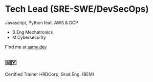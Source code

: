 <!--
**asmyio/asmyio** is a ✨ _special_ ✨ repository because its `README.md` (this file) appears on your GitHub profile.

Here are some ideas to get you started:

- 🔭 I’m currently working on ...
- 🌱 I’m currently learning ...
- 👯 I’m looking to collaborate on ...
- 🤔 I’m looking for help with ...
- 💬 Ask me about ...
- 📫 How to reach me: ...
- 😄 Pronouns: ...
- ⚡ Fun fact: ...
-->

# Tech Lead (SRE-SWE/DevSecOps)
Javascript, Python feat. AWS & GCP
- B.Eng Mechatronics
- M.Cybersecurity

Find me at [asmy.dev](https://asmy.dev)

## 🇲🇾
Certified Trainer HRDCorp, Grad.Eng. (BEM)
